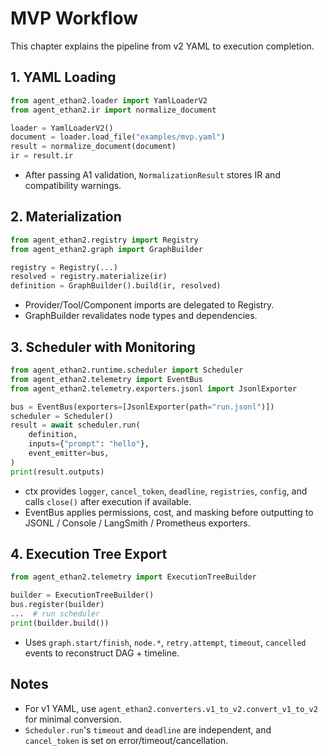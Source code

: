 # MVP Workflow

This chapter explains the pipeline from v2 YAML to execution completion.

## 1. YAML Loading

```python
from agent_ethan2.loader import YamlLoaderV2
from agent_ethan2.ir import normalize_document

loader = YamlLoaderV2()
document = loader.load_file("examples/mvp.yaml")
result = normalize_document(document)
ir = result.ir
```

- After passing A1 validation, `NormalizationResult` stores IR and compatibility warnings.

## 2. Materialization

```python
from agent_ethan2.registry import Registry
from agent_ethan2.graph import GraphBuilder

registry = Registry(...)
resolved = registry.materialize(ir)
definition = GraphBuilder().build(ir, resolved)
```

- Provider/Tool/Component imports are delegated to Registry.
- GraphBuilder revalidates node types and dependencies.

## 3. Scheduler with Monitoring

```python
from agent_ethan2.runtime.scheduler import Scheduler
from agent_ethan2.telemetry import EventBus
from agent_ethan2.telemetry.exporters.jsonl import JsonlExporter

bus = EventBus(exporters=[JsonlExporter(path="run.jsonl")])
scheduler = Scheduler()
result = await scheduler.run(
    definition,
    inputs={"prompt": "hello"},
    event_emitter=bus,
)
print(result.outputs)
```

- ctx provides `logger`, `cancel_token`, `deadline`, `registries`, `config`, and calls `close()` after execution if available.
- EventBus applies permissions, cost, and masking before outputting to JSONL / Console / LangSmith / Prometheus exporters.

## 4. Execution Tree Export

```python
from agent_ethan2.telemetry import ExecutionTreeBuilder

builder = ExecutionTreeBuilder()
bus.register(builder)
...  # run scheduler
print(builder.build())
```

- Uses `graph.start/finish`, `node.*`, `retry.attempt`, `timeout`, `cancelled` events to reconstruct DAG + timeline.

## Notes

- For v1 YAML, use `agent_ethan2.converters.v1_to_v2.convert_v1_to_v2` for minimal conversion.
- `Scheduler.run`'s `timeout` and `deadline` are independent, and `cancel_token` is set on error/timeout/cancellation.

